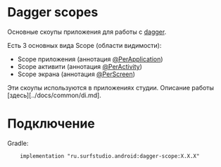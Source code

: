 # Dagger scopes


Основные скоупы приложения для работы с [dagger](https://github.com/google/dagger).

Есть 3 основных вида Scope (области видимости):

* Scope приложения (аннотация [@PerApplication](src/main/java/ru/surfstudio/android/dagger/scope/PerApplication.java))
* Scope активити (аннотация [@PerActivity](src/main/java/ru/surfstudio/android/dagger/scope/PerActivity.java))
* Scope экрана (аннотация [@PerScreen](src/main/java/ru/surfstudio/android/dagger/scope/PerScreen.java))

Эти скоупы используются в приложениях студии. Описание работы [здесь][../docs/common/di.md].

# Подключение
Gradle:
```
    implementation "ru.surfstudio.android:dagger-scope:X.X.X"
```

[configurator]: ../core-ui/README.md